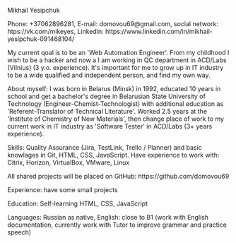 <p> Mikhail Yesipchuk </p>

<p> Phone: +37062896281, E-mail: domovou69@gmail.com, social network: htps://vk.com/mikeyes, Linkedin: https://www.linkedin.com/in/mikhail-yesipchuk-091468104/ </p>

<p> My current qoal is to be an 'Web Automation Engineer'. From my childhood I wish to be a hacker and now a I am working in QC department in ACD/Labs (Vilnius) (3 y.o. experience). It's important for me to grow up in IT industry to be a wide qualified and independent person, and find my own way.</p> 

<p> About myself: I was born in Belarus (Minsk) in 1992, educated 10 years in school and get a bachelor's degree in Belarusian State University of Technology (Engineer-Chemist-Technologist) with additional education as 'Referent-Translator of Technical Literature'. Worked 2.5 years at the 'Institute of Chemistry of New Materials', then change place of work to my current work in IT industry as 'Software Tester' in ACD/Labs (3+ years experience).</p>

<p> Skills: Quality Assurance (Jira, TestLink, Trello / Planner) and basic knowlages in Git, HTML, CSS, JavaScript. Have experience to work with: Citrix, Horizon, VirtualBox, VMware, Linux </p>

<p> All shared projects will be placed on GitHub: https://github.com/domovou69</p>

<p> Experience: have some small projects </p>

<p> Education: Self-learning HTML, CSS, JavaScript</p>

<p> Languages: Russian as native, English: close to B1 (work with English documentation, currently work with Tutor to improve grammar and practice speech) </p>